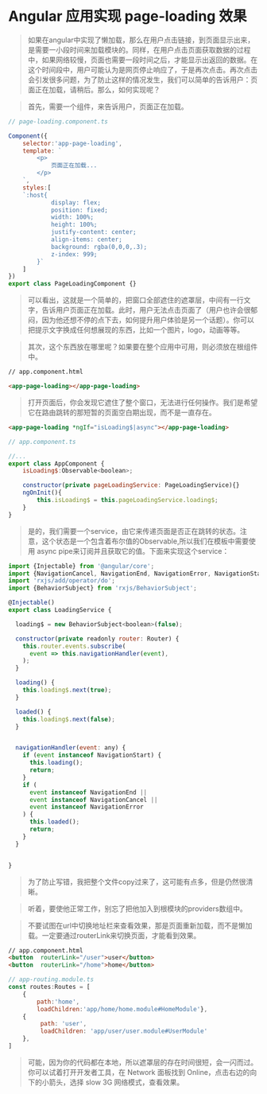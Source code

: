 # Angular 应用实现 page-loading 效果

> 如果在angular中实现了懒加载，那么在用户点击链接，到页面显示出来，是需要一小段时间来加载模块的。同样，在用户点击页面获取数据的过程中，如果网络较慢，页面也需要一段时间之后，才能显示出返回的数据。在这个时间段中，用户可能认为是网页停止响应了，于是再次点击。再次点击会引发很多问题，为了防止这样的情况发生，我们可以简单的告诉用户：页面正在加载，请稍后。那么，如何实现呢？



> 首先，需要一个组件，来告诉用户，页面正在加载。

```js
// page-loading.component.ts

Component({
    selector:'app-page-loading',
    template: `
    	<p>
    		页面正在加载...
    	</p>
    `,
    styles:[
    `:host{
            display: flex;
            position: fixed;
            width: 100%;
            height: 100%;
            justify-content: center;
            align-items: center;
            background: rgba(0,0,0,.3);
            z-index: 999;
        }`
    ]
})
export class PageLoadingComponent {}
```

>可以看出，这就是一个简单的，把窗口全部遮住的遮罩层，中间有一行文字，告诉用户页面正在加载。此时，用户无法点击页面了（用户也许会很郁闷，因为他还想不停的点下去，如何提升用户体验是另一个话题）。你可以把提示文字换成任何想展现的东西，比如一个图片，logo，动画等等。



> 其次，这个东西放在哪里呢？如果要在整个应用中可用，则必须放在根组件中。



```html
// app.component.html

<app-page-loading></app-page-loading>
```

>打开页面后，你会发现它遮住了整个窗口，无法进行任何操作。我们是希望它在路由跳转的那短暂的页面空白期出现，而不是一直存在。

```html
<app-page-loading *ngIf="isLoading$|async"></app-page-loading>
```

```js
// app.component.ts

//...
export class AppComponent {
    isLoading$:Observable<boolean>;

	constructor(private pageLoadingService: PageLoadingService){}
    ngOnInit(){
        this.isLoading$ = this.pageLoadingService.loading$;
    }
}
```

>是的，我们需要一个service，由它来传递页面是否正在跳转的状态。注意，这个状态是一个包含着布尔值的Observable,所以我们在模板中需要使用 async pipe来订阅并且获取它的值。下面来实现这个service：

```js
import {Injectable} from '@angular/core';
import {NavigationCancel, NavigationEnd, NavigationError, NavigationStart, Router} from '@angular/router';
import 'rxjs/add/operator/do';
import {BehaviorSubject} from 'rxjs/BehaviorSubject';

@Injectable()
export class LoadingService {

  loading$ = new BehaviorSubject<boolean>(false);

  constructor(private readonly router: Router) {
    this.router.events.subscribe(
      event => this.navigationHandler(event),
    );
  }

  loading() {
    this.loading$.next(true);
  }

  loaded() {
    this.loading$.next(false);
  }


  navigationHandler(event: any) {
    if (event instanceof NavigationStart) {
      this.loading();
      return;
    }
    if (
      event instanceof NavigationEnd ||
      event instanceof NavigationCancel ||
      event instanceof NavigationError
    ) {
      this.loaded();
      return;
    }
  }


}

```

>为了防止写错，我把整个文件copy过来了，这可能有点多，但是仍然很清晰。

>听着，要使他正常工作，别忘了把他加入到根模块的providers数组中。

>不要试图在url中切换地址栏来查看效果，那是页面重新加载，而不是懒加载。一定要通过routerLink来切换页面，才能看到效果。

```html
// app.component.html
<button  routerLink="/user">user</button>
<button  routerLink="/home">home</button>
```



```js
// app-routing.module.ts
const routes:Routes = [
    {
        path:'home',
        loadChildren:'app/home/home.module#HomeModule'},
    {
         path: 'user',
         loadChildren: 'app/user/user.module#UserModule'
    },
]
```



>可能，因为你的代码都在本地，所以遮罩层的存在时间很短，会一闪而过。你可以试着打开开发者工具，在 Network 面板找到 Online，点击右边的向下的小箭头，选择 slow 3G 网络模式，查看效果。

